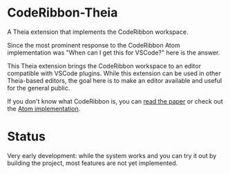 # CodeRibbon-Theia

A Theia extension that implements the CodeRibbon workspace.

Since the most prominent response to the CodeRibbon Atom implementation was "When can I get this for VSCode?" here is the answer.

This Theia extension brings the CodeRibbon workspace to an editor compatible with VSCode plugins. While this extension can be used in other Theia-based editors, the goal here is to make an editor available and useful for the general public.

If you don't know what CodeRibbon is, you can [read the paper](https://austinhenley.com/pubs/Klein2021ICSME_CodeRibbon.pdf) or check out the [Atom implementation](https://github.com/CodeRibbon/CodeRibbon).

# Status

Very early development: while the system works and you can try it out by building the project, most features are not yet implemented.
